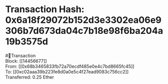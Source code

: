 
Transaction Hash: 0x6a18f29072b152d3e3302ea06e9306b7d673da04c7b18e98f6ba204a19b3575d
====================================================================================
  
#💸Transaction  
Block: [[14456677]]  
From: [[0x68b3465833fb72a70ecdf485e0e4c7bd8665fc45]]  
To: [[0xc02aaa39b223fe8d0a0e5c4f27ead9083c756cc2]]  
Transferred: 0.25 Ether